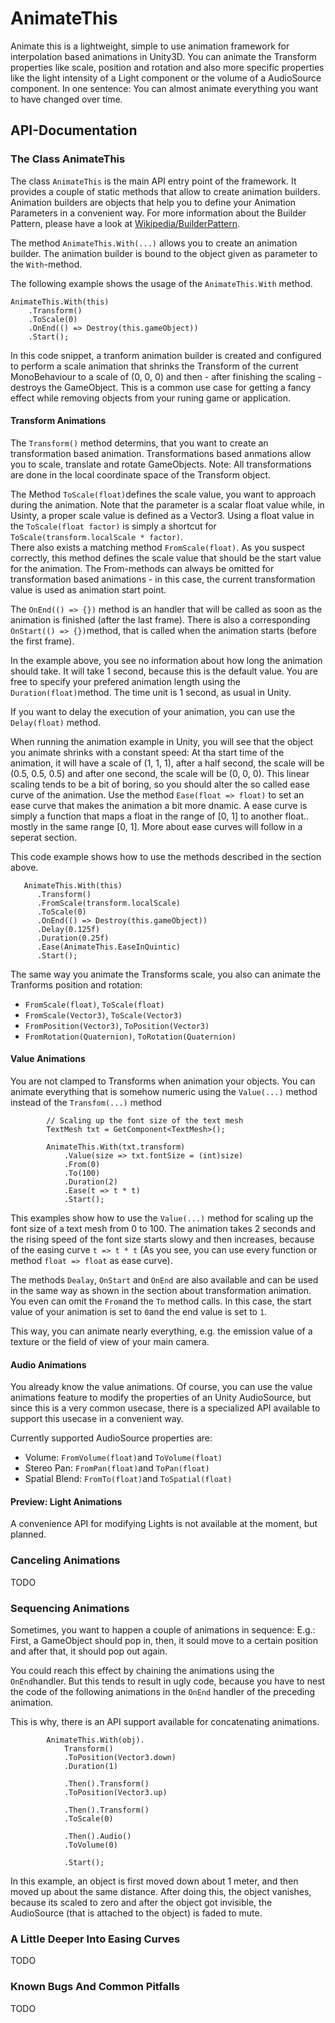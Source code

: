 AnimateThis
========

Animate this is a lightweight, simple to use animation framework for interpolation based animations in Unity3D. You can animate the Transform properties like scale, position and rotation and also more specific properties like the light intensity of a Light component or the volume of a AudioSource component. In one sentence: You can almost animate everything you want to have changed over time.

API-Documentation
----------------------

### The Class AnimateThis ###

The class `AnimateThis` is the main API entry point of the framework. It provides a couple of static methods that allow to create animation builders. Animation builders are objects that help you to define your Animation Parameters in a convenient way. For more information about the Builder Pattern, please have a look at [Wikipedia/BuilderPattern](https://en.wikipedia.org/wiki/Builder_pattern "Wikipedia - Builder Pattern").

The method `AnimateThis.With(...)` allows you to create an animation builder. The animation builder is bound to the object given as parameter to the `With`-method.

The following example shows the usage of the `AnimateThis.With` method.

```
AnimateThis.With(this)
    .Transform()
    .ToScale(0)
    .OnEnd(() => Destroy(this.gameObject))
    .Start();
```

In this code snippet, a tranform animation builder is created and configured to perform a scale animation that shrinks the Transform of the current MonoBehaviour to a scale of (0, 0, 0) and then - after finishing the scaling - destroys the GameObject. This is a common use case for getting a fancy effect while removing objects from your runing game or application.

#### Transform Animations ####

The `Transform()` method determins, that you want to create an transformation based animation. Transformations based anmations allow you to scale, translate and rotate GameObjects. Note: All transformations are done in the local coordinate space of the Transform object.

The Method `ToScale(float)`defines the scale value, you want to approach during the animation. Note that the parameter is a scalar float value while, in Usinty, a proper scale value is defined as a Vector3. Using a float value in the `ToScale(float factor)` is simply a shortcut for `ToScale(transform.localScale * factor)`.  
There also exists a matching method `FromScale(float)`. As you suspect correctly, this method defines the scale value that should be the start value for the animation. The From-methods can always be omitted for transformation based animations - in this case, the current transformation value is used as animation start point.

The `OnEnd(() => {})` method is an handler that will be called as soon as the animation is finished (after the last frame). There is also a corresponding `OnStart(() => {})`method, that is called when the animation starts (before the first frame).

In the example above, you see no information about how long the animation should take. It will take 1 second, because this is the default value. You are free to specify your prefered animation length using the `Duration(float)`method. The time unit is 1 second, as usual in Unity. 

If you want to delay the execution of your animation, you can use the `Delay(float)` method.

When running the animation example in Unity, you will see that the object you animate shrinks with a constant speed: At tha start time of the animation, it will have a scale of (1, 1, 1), after a half second, the scale will be (0.5, 0.5, 0.5) and after one second, the scale will be (0, 0, 0). This linear scaling tends to be a bit of boring, so you should alter the so called ease curve of the animation. Use the method `Ease(float => float)` to set an ease curve that makes the animation a bit more dnamic. A ease curve is simply a function that maps a float in the range of [0, 1] to another float.. mostly in the same range [0, 1]. More about ease curves will follow in a seperat section.

This code example shows how to use the methods described in the section above.

```
   AnimateThis.With(this)
      .Transform()
      .FromScale(transform.localScale)
      .ToScale(0)
      .OnEnd(() => Destroy(this.gameObject))
      .Delay(0.125f)
      .Duration(0.25f)
      .Ease(AnimateThis.EaseInQuintic)
      .Start();
```

The same way you animate the Transforms scale, you also can animate the Tranforms position and rotation:

* `FromScale(float)`, `ToScale(float)`
* `FromScale(Vector3)`, `ToScale(Vector3)`
* `FromPosition(Vector3)`, `ToPosition(Vector3)`
* `FromRotation(Quaternion)`, `ToRotation(Quaternion)`

#### Value Animations ####

You are not clamped to Transforms when animation your objects. You can animate everything that is somehow numeric using the `Value(...)` method instead of the `Transfom(...)` method

```
        // Scaling up the font size of the text mesh
        TextMesh txt = GetComponent<TextMesh>();

        AnimateThis.With(txt.transform)
            .Value(size => txt.fontSize = (int)size)
            .From(0)
            .To(100)
            .Duration(2)
            .Ease(t => t * t)
            .Start();
```

This examples show how to use the `Value(...)` method for scaling up the font size of a text mesh from 0 to 100. The animation takes 2 seconds and the rising speed of the font size starts slowy and then increases, because of the easing curve `t => t * t` (As you see, you can use every function or method `float => float` as ease curve).

The methods `Dealay`, `OnStart` and `OnEnd` are also available and can be used in the same way as shown in the section about transformation animation. You even can omit the `From`and the `To` method calls. In this case, the start value of your animation is set to `0`and the end value is set to `1`.

This way, you can animate nearly everything, e.g. the emission value of a texture or the field of view of your main camera.

#### Audio Animations ####

You already know the value animations. Of course, you can use the value animations feature to modify the properties of an Unity AudioSource, but since this is a very common usecase, there is a specialized API available to support this usecase in a convenient way.

Currently supported AudioSource properties are:

* Volume: `FromVolume(float)`and `ToVolume(float)`
* Stereo Pan: `FromPan(float)`and `ToPan(float)`
* Spatial Blend: `FromTo(float)`and `ToSpatial(float)`

#### Preview: Light Animations ####
A convenience API for modifying Lights is not available at the moment, but planned.

### Canceling Animations ###
TODO
### Sequencing Animations ###

Sometimes, you want to happen a couple of animations in sequence: E.g.: First, a GameObject should pop in, then, it sould move to a certain position and after that, it should pop out again.

You could reach this effect by chaining the animations using the `OnEnd`handler. But this tends to result in ugly code, because you have to nest the code of the following animations in the `OnEnd` handler of the preceding animation.

This is why, there is an API support available for concatenating animations.

```
        AnimateThis.With(obj).
            Transform()
            .ToPosition(Vector3.down)
            .Duration(1)
            
            .Then().Transform()
            .ToPosition(Vector3.up)
            
            .Then().Transform()
            .ToScale(0)
            
            .Then().Audio()
            .ToVolume(0)
            
            .Start();
```
In this example, an object is first moved down about 1 meter, and then moved up about the same distance. After doing this, the object vanishes, because its scaled to zero and after the object got invisible, the AudioSource (that is attached to the object) is faded to mute.

### A Little Deeper Into Easing Curves ###
TODO
### Known Bugs And Common Pitfalls ###
TODO